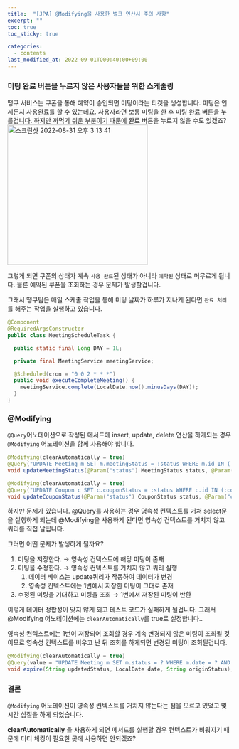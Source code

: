 ```yaml
---
title:  "[JPA] @Modifying을 사용한 벌크 연산시 주의 사항"
excerpt: ""
toc: true
toc_sticky: true

categories:
  - contents
last_modified_at: 2022-09-01TO00:40:00+09:00
---
```


### 미팅 완료 버튼을 누르지 않은 사용자들을 위한 스케줄링

땡쿠 서비스는 쿠폰을 통해 예약이 승인되면 미팅이라는 티켓을 생성합니다.
미팅은 언제든지 사용완료를 할 수 있는데요. 사용자라면 보통 미팅을 한 후 미팅 완료 버튼을 누를겁니다. 하지만 까먹기 쉬운 부분이기 때문에 완료 버튼을 누르지 않을 수도 있겠죠?
<img width="315" alt="스크린샷 2022-08-31 오후 3 13 41" src="https://user-images.githubusercontent.com/58363663/187607142-7efbf64f-dd3c-4fb6-8db5-ec32d624e118.png">

그렇게 되면 쿠폰의 상태가 계속 `사용 완료`된 상태가 아니라 `예약된` 상태로 머무르게 됩니다. 물론 예약된 쿠폰을 조회하는 경우 문제가 발생할겁니다.

그래서 땡쿠팀은 매일 스케줄 작업을 통해 미팅 날짜가 하루가 지나게 된다면 `완료 처리`를 해주는 작업을 실행하고 있습니다.

```java
@Component
@RequiredArgsConstructor
public class MeetingScheduleTask {

  public static final Long DAY = 1L;

  private final MeetingService meetingService;

  @Scheduled(cron = "0 0 2 * * *")
  public void executeCompleteMeeting() {
    meetingService.complete(LocalDate.now().minusDays(DAY));
  }
}
```

### @Modifying
`@Query`어노테이션으로 작성된 메서드에 insert, update, delete 연산을 하게되는 경우 `@Modifying` 어노테이션을 함께 사용해야 합니다.

```java
@Modifying(clearAutomatically = true)
@Query("UPDATE Meeting m SET m.meetingStatus = :status WHERE m.id IN (:meetingIds)")
void updateMeetingStatus(@Param("status") MeetingStatus status, @Param("meetingIds") List<Long> meetingIds);

@Modifying(clearAutomatically = true)
@Query("UPDATE Coupon c SET c.couponStatus = :status WHERE c.id IN (:couponIds)")
void updateCouponStatus(@Param("status") CouponStatus status, @Param("couponIds") List<Long> couponIds);
```


하지만 문제가 있습니다. @Query를 사용하는 경우 영속성 컨텍스트를 거쳐 select문을 실행하게 되는데 @Modifying을 사용하게 된다면 영속성 컨텍스트를 거치지 않고 쿼리를 직접 날립니다.

그러면 어떤 문제가 발생하게 될까요?

1. 미팅을 저장한다. → 영속성 컨텍스트에 해당 미팅이 존재
2. 미팅을 수정한다. → 영속성 컨텍스트를 거치지 않고 쿼리 실행
   1. 데이터 베이스는 update쿼리가 작동하여 데이터가 변경
   2. 영속성 컨텍스트에는 1번에서 저장한 미팅이 그대로 존재
3. 수정된 미팅을 기대하고 미팅을 조회 → 1번에서 저장된 미팅이 반환


이렇게 데이터 정합성이 맞지 않게 되고 테스트 코드가 실패하게 될겁니다. 그래서 @Modifying 어노테이션에는 `clearAutomatically`를 true로 설정합니다..

영속성 컨텍스트에는 1번이 저장되어 조회할 경우 계속 변경되지 않은 미팅이 조회될 것이므로 영속성 컨텍스트를 비우고 난 뒤 조회를 하게되면 변경된 미팅이 조회될겁니다.

```java
@Modifying(clearAutomatically = true)
@Query(value = "UPDATE Meeting m SET m.status = ? WHERE m.date = ? AND m.status = ?", nativeQuery = true)
void expire(String updatedStatus, LocalDate date, String originStatus);
```

### 결론

`@Modifying` 어노테이션이 영속성 컨텍스트를 거치지 않는다는 점을 모르고 있었고 몇시간 삽질을 하게 되었습니다.

**clearAutomatically** 을 사용하게 되면 메서드를 실행할 경우 컨텍스트가 비워지기 때문에 더티 체킹이 필요한 곳에 사용하면 안되겠죠?